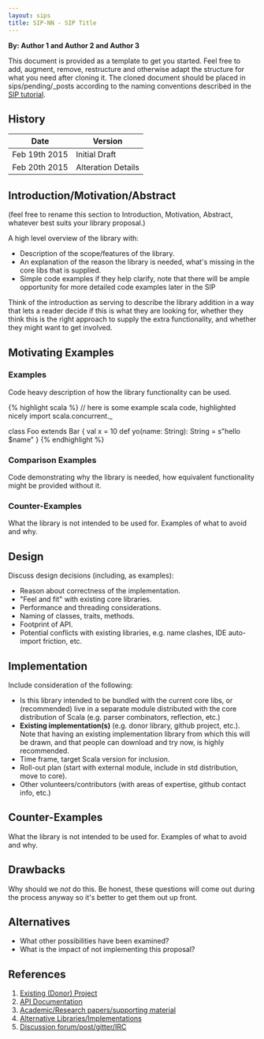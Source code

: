 ```yaml
---
layout: sips
title: SIP-NN - SIP Title
---
```


**By: Author 1 and Author 2 and Author 3**

This document is provided as a template to get you started. Feel free to add, augment,
remove, restructure and otherwise adapt the structure for what you need after cloning it.
The cloned document should be placed in sips/pending/_posts according to the naming
conventions described in the [SIP tutorial](./sip-tutorial.html).

## History

| Date          | Version       |
|---------------|---------------|
| Feb 19th 2015 | Initial Draft |
| Feb 20th 2015 | Alteration Details |

## Introduction/Motivation/Abstract

(feel free to rename this section to Introduction, Motivation, Abstract, whatever best suits
  your library proposal.)

A high level overview of the library with:

* Description of the scope/features of the library.
* An explanation of the reason the library is needed, what's missing in the core libs
  that is supplied.
* Simple code examples if they help clarify, note that there will be ample opportunity
  for more detailed code examples later in the SIP

Think of the introduction as serving to describe the library addition in a way
that lets a reader decide if this is what they are looking for, whether they think
this is the right approach to supply the extra functionality, and whether they might
want to get involved.

## Motivating Examples

### Examples

Code heavy description of how the library functionality can be used.

{% highlight scala %}
// here is some example scala code, highlighted nicely
import scala.concurrent._

class Foo extends Bar {
  val x = 10
  def yo(name: String): String = s"hello $name"
}
{% endhighlight %}

### Comparison Examples

Code demonstrating why the library is needed, how equivalent functionality
might be provided without it.

### Counter-Examples

What the library is not intended to be used for. Examples of what to avoid and
why.

## Design

Discuss design decisions (including, as examples):

* Reason about correctness of the implementation.
* "Feel and fit" with existing core libraries.
* Performance and threading considerations.
* Naming of classes, traits, methods.
* Footprint of API.
* Potential conflicts with existing libraries, e.g. name clashes, IDE auto-import friction, etc.

## Implementation

Include consideration of the following:

* Is this library intended to be bundled with the current core libs, or (recommended) live in
a separate module distributed with the core distribution of Scala
(e.g. parser combinators, reflection, etc.)
* **Existing implementation(s)** (e.g. donor library, github project, etc.). Note that
having an existing implementation library from which this will be drawn, and that people
can download and try now, is highly recommended.
* Time frame, target Scala version for inclusion.
* Roll-out plan (start with external module, include in std distribution, move to core).
* Other volunteers/contributors (with areas of expertise, github contact info, etc.)

## Counter-Examples

What the library is not intended to be used for. Examples of what to avoid and
why.

## Drawbacks

Why should we *not* do this. Be honest, these questions will come out during the
process anyway so it's better to get them out up front.

## Alternatives

* What other possibilities have been examined?
* What is the impact of not implementing this proposal?

## References

1. [Existing (Donor) Project][1]
2. [API Documentation][2]
3. [Academic/Research papers/supporting material][3]
4. [Alternative Libraries/Implementations][4]
5. [Discussion forum/post/gitter/IRC][5]

[1]: http://github.com "GitHub"
[2]: http://www.scala-lang.org/api/ "Scaladoc"
[3]: http://en.wikipedia.org/wiki/Academic_publishing "Academic/Research"
[4]: https://github.com/dogescript/dogescript "Alternatives"
[5]: https://gitter.im "Gitter"
